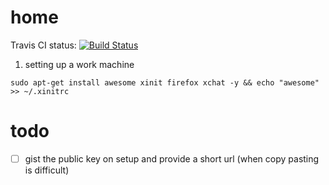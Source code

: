 # home

Travis CI status: [![Build Status](https://travis-ci.org/serialdoom/home.svg?branch=master)](https://travis-ci.org/serialdoom/home)

1. setting up a work machine
```
sudo apt-get install awesome xinit firefox xchat -y && echo "awesome" >> ~/.xinitrc
```


# todo
 - [ ] gist the public key on setup and provide a short url (when copy pasting is difficult)
